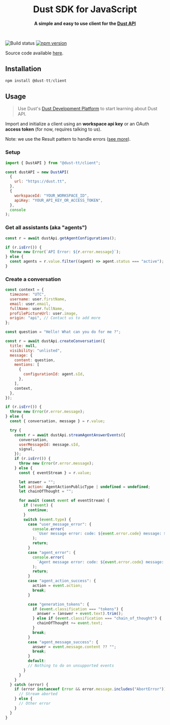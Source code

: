 <div align="center">
    <h1>Dust SDK for JavaScript</h1>
    <p>
        <b>A simple and easy to use client for the <a href="https://docs.dust.tt/reference/developer-platform-overview">Dust API</a></b>
    </p>
    <br>
</div>

![Build status](https://github.com/dust-tt/dust/actions/workflows/deploy-front.yml/badge.svg)
[![npm version](https://badge.fury.io/js/%40dust%2Fclient.svg)](https://www.npmjs.com/package/@dust-tt/client)

Source code available [here](https://github.com/dust-tt/dust/tree/main/sdks/js).

## Installation

```js
npm install @dust-tt/client
```

## Usage

> Use Dust's [Dust Development Platform](https://docs.dust.tt/reference/developer-platform-overview) to start learning about Dust API.

Import and initialize a client using an **workspace api key** or an OAuth **access token** (for now, requires talking to us).

Note: we use the Result pattern to handle errors ([see more](https://velocidadescape.com/js/result-pattern-try-catch/)).

### Setup

```js
import { DustAPI } from "@dust-tt/client";

const dustAPI = new DustAPI(
  {
    url: "https://dust.tt",
  },
  {
    workspaceId: "YOUR_WORKSPACE_ID",
    apiKey: "YOUR_API_KEY_OR_ACCESS_TOKEN",
  },
  console
);
```

### Get all assistants (aka "agents")

```js
const r = await dustApi.getAgentConfigurations();

if (r.isErr()) {
  throw new Error(`API Error: ${r.error.message}`);
} else {
  const agents = r.value.filter((agent) => agent.status === "active");
}
```

### Create a conversation

```js
const context = {
  timezone: "UTC",
  username: user.firstName,
  email: user.email,
  fullName: user.fullName,
  profilePictureUrl: user.image,
  origin: "api", // Contact us to add more
};

const question = "Hello! What can you do for me ?";

const r = await dustApi.createConversation({
  title: null,
  visibility: "unlisted",
  message: {
    content: question,
    mentions: [
      {
        configurationId: agent.sId,
      },
    ],
    context,
  },
});

if (r.isErr()) {
  throw new Error(r.error.message);
} else {
  const { conversation, message } = r.value;

  try {
    const r = await dustApi.streamAgentAnswerEvents({
      conversation,
      userMessageId: message.sId,
      signal,
    });
    if (r.isErr()) {
      throw new Error(r.error.message);
    } else {
      const { eventStream } = r.value;

      let answer = "";
      let action: AgentActionPublicType | undefined = undefined;
      let chainOfThought = "";

      for await (const event of eventStream) {
        if (!event) {
          continue;
        }
        switch (event.type) {
          case "user_message_error": {
            console.error(
              `User message error: code: ${event.error.code} message: ${event.error.message}`
            );
            return;
          }
          case "agent_error": {
            console.error(
              `Agent message error: code: ${event.error.code} message: ${event.error.message}`
            );
            return;
          }
          case "agent_action_success": {
            action = event.action;
            break;
          }

          case "generation_tokens": {
            if (event.classification === "tokens") {
              answer = (answer + event.text).trim();
            } else if (event.classification === "chain_of_thought") {
              chainOfThought += event.text;
            }
            break;
          }
          case "agent_message_success": {
            answer = event.message.content ?? "";
            break;
          }
          default:
          // Nothing to do on unsupported events
        }
      }
    }
  } catch (error) {
    if (error instanceof Error && error.message.includes("AbortError")) {
      // Stream aborted
    } else {
      // Other error
    }
  }
}
```
